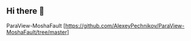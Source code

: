 ## Hi there 👋

<!--
**gleonar791-netizen/gleonar791-netizen** is a ✨ _special_ ✨ repository because its `README.md` (this file) appears on your GitHub profile.

Here are some ideas to get you started:

- 🔭 I’m currently working on getting my MLIS degree and making a wedding cake for a friend.
- 🌱 I’m currently learning all about how to create and preserve data.
- 👯 I’m looking to collaborate on ...
- 🤔 I’m looking for help with ...
- 💬 Ask me about speech or language disorders; I used to be a speech-language pathologist!
- 📫 How to reach me: ...
- 😄 Pronouns: she/her
- ⚡ Fun fact: Sloths are actually very good swimmers!
-->
ParaView-MoshaFault [https://github.com/AlexeyPechnikov/ParaView-MoshaFault/tree/master]
